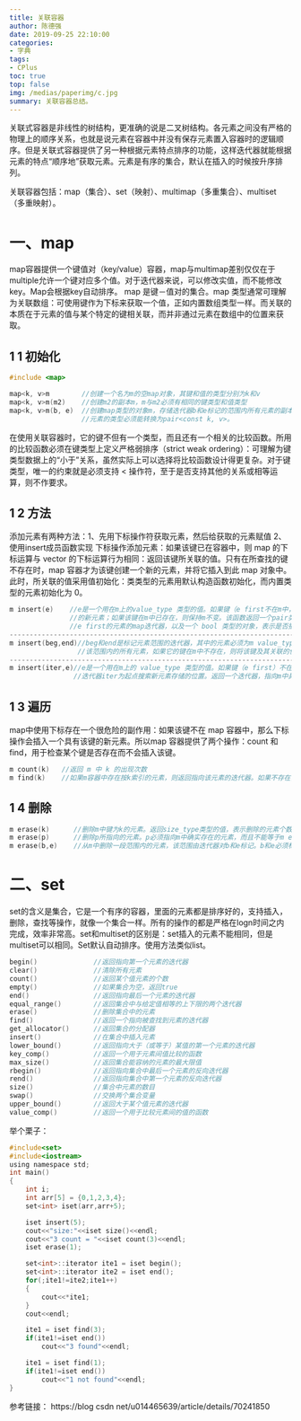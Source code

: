 ```yaml
---
title: 关联容器
author: 陈德强
date: 2019-09-25 22:10:00
categories:
- 字典
tags:
- CPlus
toc: true
top: false
img: /medias/paperimg/c.jpg
summary: 关联容器总结。
---
```


关联式容器是非线性的树结构，更准确的说是二叉树结构。各元素之间没有严格的物理上的顺序关系，也就是说元素在容器中并没有保存元素置入容器时的逻辑顺序。但是关联式容器提供了另一种根据元素特点排序的功能，这样迭代器就能根据元素的特点“顺序地”获取元素。元素是有序的集合，默认在插入的时候按升序排列。

关联容器包括：map（集合）、set（映射）、multimap（多重集合）、multiset（多重映射）。
# 一、map

map容器提供一个键值对（key/value）容器，map与multimap差别仅仅在于multiple允许一个键对应多个值。对于迭代器来说，可以修改实值，而不能修改key。Map会根据key自动排序。
map 是键－值对的集合。map 类型通常可理解为关联数组：可使用键作为下标来获取一个值，正如内置数组类型一样。而关联的本质在于元素的值与某个特定的键相关联，而并非通过元素在数组中的位置来获取。

## 1 1 初始化
```c
#include <map>
```
```c
map<k, v>m        //创建一个名为m的空map对象，其键和值的类型分别为k和v
map<k, v>m(m2)    //创建m2的副本m，m与m2必须有相同的键类型和值类型
map<k, v>m(b, e)  //创建map类型的对象m，存储迭代器b和e标记的范围内所有元素的副本,
                  //元素的类型必须能转换为pair<const k, v>。
```
在使用关联容器时，它的键不但有一个类型，而且还有一个相关的比较函数。所用的比较函数必须在键类型上定义严格弱排序（strict weak ordering）：可理解为键类型数据上的“小于”关系，虽然实际上可以选择将比较函数设计得更复杂。对于键类型，唯一的约束就是必须支持 < 操作符，至于是否支持其他的关系或相等运算，则不作要求。

## 1 2 方法
添加元素有两种方法：1、先用下标操作符获取元素，然后给获取的元素赋值 2、使用insert成员函数实现
下标操作添加元素：如果该键已在容器中，则 map 的下标运算与 vector 的下标运算行为相同：返回该键所关联的值。只有在所查找的键不存在时，map 容器才为该键创建一个新的元素，并将它插入到此 map 对象中。此时，所关联的值采用值初始化：类类型的元素用默认构造函数初始化，而内置类型的元素初始化为 0。

```c
m insert(e)    //e是一个用在m上的value_type 类型的值。如果键（e first不在m中，则插入一个值为e second 
               //的新元素；如果该键在m中已存在，则保持m不变。该函数返回一个pair类型对象，包含指向键为
               //e first的元素的map迭代器，以及一个 bool 类型的对象，表示是否插入了该元素
-------------------------------------------------------------------------------------------
m insert(beg,end)//beg和end是标记元素范围的迭代器，其中的元素必须为m value_type 类型的键－值对。对于
                 //该范围内的所有元素，如果它的键在m中不存在，则将该键及其关联的值插入到m。返回void类型
-------------------------------------------------------------------------------------------
m insert(iter,e)//e是一个用在m上的 value_type 类型的值。如果键（e first）不在m中，则创建新元素，并以
                //迭代器iter为起点搜索新元素存储的位置。返回一个迭代器，指向m中具有给定键的元素
```

## 1 3 遍历
map中使用下标存在一个很危险的副作用：如果该键不在 map 容器中，那么下标操作会插入一个具有该键的新元素。所以map 容器提供了两个操作：count 和 find，用于检查某个键是否存在而不会插入该键。
```c
m count(k)   //返回 m 中 k 的出现次数
m find(k)    //如果m容器中存在按k索引的元素，则返回指向该元素的迭代器。如果不存在，则返回超出末端迭代器。
```

## 1 4 删除
```c
m erase(k)      //删除m中键为k的元素。返回size_type类型的值，表示删除的元素个数
m erase(p)      //删除p所指向的元素。p必须指向m中确实存在的元素，而且不能等于m end()。返回void
m erase(b,e)    //从m中删除一段范围内的元素，该范围由迭代器对b和e标记。b和e必须标记m中的一段有效范围：即b和e都必须指向m中的元素或最后一个元素的下一个位置。而且，b和e要么相等（此时删除的范围为空），要么b所指向的元素必须出在e所指向的元素之前。返回 void 类型
```

# 二、set
set的含义是集合，它是一个有序的容器，里面的元素都是排序好的，支持插入，删除，查找等操作，就像一个集合一样。所有的操作的都是严格在logn时间之内完成，效率非常高。set和multiset的区别是：set插入的元素不能相同，但是multiset可以相同。Set默认自动排序。使用方法类似list。

```c
begin()              //返回指向第一个元素的迭代器
clear()              //清除所有元素
count()              //返回某个值元素的个数
empty()              //如果集合为空，返回true
end()                //返回指向最后一个元素的迭代器
equal_range()        //返回集合中与给定值相等的上下限的两个迭代器
erase()              //删除集合中的元素
find()               //返回一个指向被查找到元素的迭代器
get_allocator()      //返回集合的分配器
insert()             //在集合中插入元素
lower_bound()        //返回指向大于（或等于）某值的第一个元素的迭代器
key_comp()           //返回一个用于元素间值比较的函数
max_size()           //返回集合能容纳的元素的最大限值
rbegin()             //返回指向集合中最后一个元素的反向迭代器
rend()               //返回指向集合中第一个元素的反向迭代器
size()               //集合中元素的数目
swap()               //交换两个集合变量
upper_bound()        //返回大于某个值元素的迭代器
value_comp()         //返回一个用于比较元素间的值的函数
```
举个栗子：
```c
#include<set>
#include<iostream>
using namespace std;
int main()
{
    int i;
    int arr[5] = {0,1,2,3,4};
    set<int> iset(arr,arr+5);

    iset insert(5);
    cout<<"size:"<<iset size()<<endl;
    cout<<"3 count = "<<iset count(3)<<endl;
    iset erase(1);

    set<int>::iterator ite1 = iset begin();
    set<int>::iterator ite2 = iset end();
    for(;ite1!=ite2;ite1++)
    {
        cout<<*ite1;
    }
    cout<<endl;

    ite1 = iset find(3);
    if(ite1!=iset end())
        cout<<"3 found"<<endl;

    ite1 = iset find(1);
    if(ite1!=iset end())
        cout<<"1 not found"<<endl;
}
```


参考链接：
https://blog csdn net/u014465639/article/details/70241850